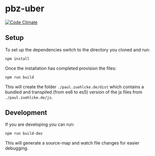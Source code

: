 # pbz-uber
[![Code Climate](https://codeclimate.com/github/Trikolon/pbz-uber/badges/gpa.svg)](https://codeclimate.com/github/Trikolon/pbz-uber)

## Setup
To set up the dependencies switch to the directory you cloned and run:
``` bash
npm install
```

Once the installation has completed provision the files:
``` bash
npm run build
```
This will create the folder ```./paul.zuehlcke.de/dist``` which contains
 a bundled and transpiled (from es6 to es5) version of the js files from ```./paul.zuehlcke.de/js```.

## Development
If you are developing you can run:
``` bash
npm run build-dev
```
This will generate a source-map and watch file changes for easier debugging.